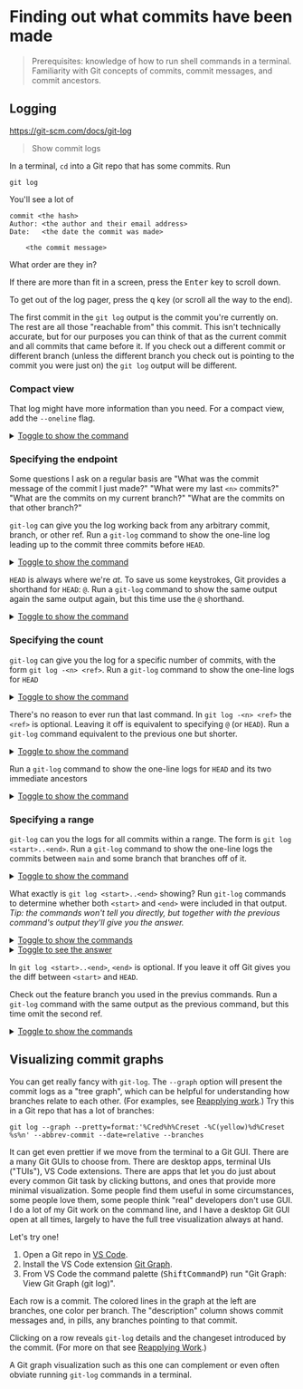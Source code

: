 # Finding out what commits have been made

> Prerequisites: knowledge of how to run shell commands in a terminal. Familiarity with Git concepts of commits, commit messages, and commit ancestors.

## Logging

<https://git-scm.com/docs/git-log>

> Show commit logs

In a terminal, `cd` into a Git repo that has some commits. Run

```shell
git log
```

You'll see a lot of

```
commit <the hash>
Author: <the author and their email address>
Date:   <the date the commit was made>

    <the commit message>
```

What order are they in?

If there are more than fit in a screen, press the <kbd>Enter</kbd> key to scroll down.

To get out of the log pager, press the <kbd>q</kbd> key (or scroll all the way to the end).

The first commit in the `git log` output is the commit you're currently on. The rest are all those "reachable from" this commit. This isn't technically accurate, but for our purposes you can think of that as the current commit and all commits that came before it. If you check out a different commit or different branch (unless the different branch you check out is pointing to the commit you were just on) the `git log` output will be different.

### Compact view

That log might have more information than you need. For a compact view, add the `--oneline` flag.

<details><summary><u>Toggle to show the command</u></summary>
git log --oneline
</details>

### Specifying the endpoint

Some questions I ask on a regular basis are "What was the commit message of the commit I just made?" "What were my last `<n>` commits?" "What are the commits on my current branch?" "What are the commits on that other branch?"

`git-log` can give you the log working back from any arbitrary commit, branch, or other ref. Run a `git-log` command to show the one-line log leading up to the commit three commits before `HEAD`.

<details><summary><u>Toggle to show the command</u></summary>
git log --oneline HEAD~3
</details>

`HEAD` is always where we're _at_. To save us some keystrokes, Git provides a shorthand for `HEAD`: `@`. Run a `git-log` command to show the same output again the same output again, but this time use the `@` shorthand.

<details><summary><u>Toggle to show the command</u></summary>
git log --oneline @~3
</details>

### Specifying the count

`git-log` can give you the log for a specific number of commits, with the form `git log -<n> <ref>`. Run a `git-log` command to show the one-line logs for `HEAD`

<details><summary><u>Toggle to show the command</u></summary>
git log -1 @
</details>

There's no reason to ever run that last command. In `git log -<n> <ref>` the `<ref>` is optional. Leaving it off is equivalent to specifying `@` (or `HEAD`). Run a `git-log` command equivalent to the previous one but shorter.

<details><summary><u>Toggle to show the command</u></summary>
git log -1
</details>

Run a `git-log` command to show the one-line logs for `HEAD` and its two immediate ancestors

<details><summary><u>Toggle to show the command</u></summary>
git log -3
</details>

### Specifying a range

`git-log` can you the logs for all commits within a range. The form is `git log <start>..<end>`. Run a `git-log` command to show the one-line logs the commits between `main` and some branch that branches off of it.

<details><summary><u>Toggle to show the command</u></summary>
git log --oneline main..my-feature
</details>

What exactly is `git log <start>..<end>` showing? Run `git-log` commands to determine whether both `<start>` and `<end>` were included in that output. _Tip: the commands won't tell you directly, but together with the previous command's output they'll give you the answer._

<details><summary><u>Toggle to show the commands</u></summary>
<pre>
git log --oneline main
git log --oneline my-feature
</pre>
</details>

<details><summary><u>Toggle to see the answer</u></summary>
Start is not included in the output; end is. It's
<pre>
git log &lt;start (exclusive)>..&lt;end (inclusive)>
</pre>
</details>

In `git log <start>..<end>`, `<end>` is optional. If you leave it off Git gives you the diff between `<start>` and `HEAD`.

Check out the feature branch you used in the previus commands. Run a `git-log` command with the same output as the previous command, but this time omit the second ref.

<details><summary><u>Toggle to show the commands</u></summary>
<pre>
git checkout my-feature
git log --oneline main..
</pre>
</details>

## Visualizing commit graphs

You can get really fancy with `git-log`. The `--graph` option will present the commit logs as a "tree graph", which can be helpful for understanding how branches relate to each other. (For examples, see [Reapplying work](/reapplying-work).) Try this in a Git repo that has a lot of branches:

```shell
git log --graph --pretty=format:'%Cred%h%Creset -%C(yellow)%d%Creset %s%n' --abbrev-commit --date=relative --branches
```

It can get even prettier if we move from the terminal to a Git GUI. There are a many Git GUIs to choose from. There are desktop apps, terminal UIs ("TUIs"), VS Code extensions. There are apps that let you do just about every common Git task by clicking buttons, and ones that provide more minimal visualization. Some people find them useful in some circumstances, some people love them, some people think "real" developers don't use GUI. I do a lot of my Git work on the command line, and I have a desktop Git GUI open at all times, largely to have the full tree visualization always at hand.

Let's try one!

1. Open a Git repo in [VS Code](https://code.visualstudio.com/).
1. Install the VS Code extension [Git Graph](https://marketplace.visualstudio.com/items?itemName=mhutchie.git-graph).
1. From VS Code the command palette (<kbd>Shift</kbd><kbd>Command</kbd><kbd>P</kbd>) run "Git Graph: View Git Graph (git log)".

Each row is a commit. The colored lines in the graph at the left are branches, one color per branch. The "description" column shows commit messages and, in pills, any branches pointing to that commit.

Clicking on a row reveals `git-log` details and the changeset introduced by the commit. (For more on that see [Reapplying Work](/reapplying-work).)

A Git graph visualization such as this one can complement or even often obviate running `git-log` commands in a terminal.
